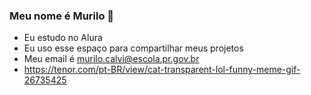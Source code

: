 ### Meu nome é Murilo 💙 
- Eu estudo no Alura
- Eu uso esse espaço para compartilhar meus projetos
- Meu email é murilo.calvi@escola.pr.gov.br
- https://tenor.com/pt-BR/view/cat-transparent-lol-funny-meme-gif-26735425
